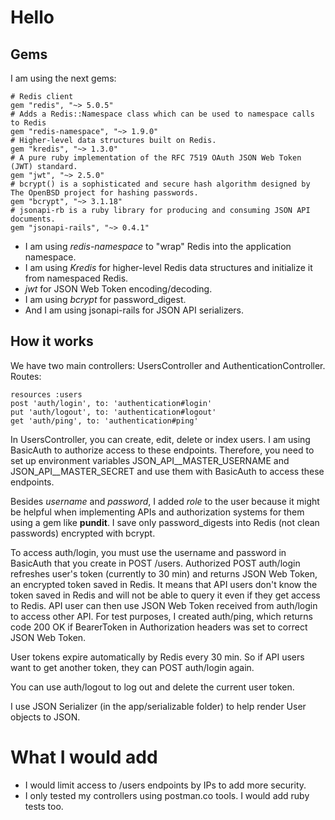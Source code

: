 # Hello

## Gems

I am using the next gems:

    # Redis client
    gem "redis", "~> 5.0.5" 
    # Adds a Redis::Namespace class which can be used to namespace calls to Redis
    gem "redis-namespace", "~> 1.9.0" 
    # Higher-level data structures built on Redis.
    gem "kredis", "~> 1.3.0" 
    # A pure ruby implementation of the RFC 7519 OAuth JSON Web Token (JWT) standard.
    gem "jwt", "~> 2.5.0"
    # bcrypt() is a sophisticated and secure hash algorithm designed by The OpenBSD project for hashing passwords.
    gem "bcrypt", "~> 3.1.18"
    # jsonapi-rb is a ruby library for producing and consuming JSON API documents.
    gem "jsonapi-rails", "~> 0.4.1"

- I am using _redis-namespace_ to "wrap" Redis into the application namespace.
- I am using _Kredis_ for higher-level Redis data structures and initialize it from namespaced Redis.
- _jwt_ for JSON Web Token encoding/decoding.
- I am using _bcrypt_ for password_digest.
- And I am using jsonapi-rails for JSON API serializers.

## How it works

We have two main controllers: UsersController and AuthenticationController.
Routes:

    resources :users
    post 'auth/login', to: 'authentication#login'
    put 'auth/logout', to: 'authentication#logout'
    get 'auth/ping', to: 'authentication#ping'

In UsersController, you can create, edit, delete or index users. I am using BasicAuth to authorize access to these endpoints. Therefore, you need to set up environment variables JSON_API__MASTER_USERNAME and JSON_API__MASTER_SECRET and use them with BasicAuth to access these endpoints. 

Besides _username_ and _password_, I added _role_ to the user because it might be helpful when implementing APIs and authorization systems for them using a gem like __pundit__. I save only password_digests into Redis (not clean passwords) encrypted with bcrypt.

To access auth/login, you must use the username and password in BasicAuth that you create in POST /users.
Authorized POST auth/login refreshes user's token (currently to 30 min) and returns JSON Web Token, an encrypted token saved in Redis. 
It means that API users don't know the token saved in Redis and will not be able to query it even if they get access to Redis.
API user can then use JSON Web Token received from auth/login to access other API. For test purposes, I created auth/ping, which returns code 200 OK if BearerToken in Authorization headers was set to correct JSON Web Token.

User tokens expire automatically by Redis every 30 min. So if API users want to get another token, they can POST auth/login again.

You can use auth/logout to log out and delete the current user token.

I use JSON Serializer (in the app/serializable folder) to help render User objects to JSON.

# What I would add

- I would limit access to /users endpoints by IPs to add more security.
- I only tested my controllers using postman.co tools. I would add ruby tests too.

